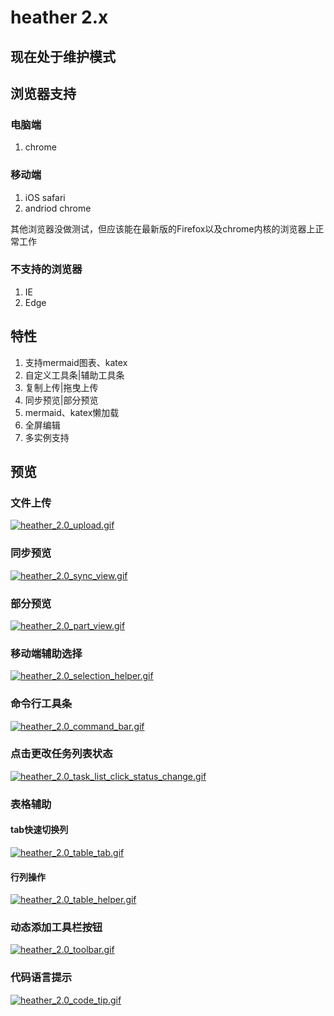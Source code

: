 # heather 2.x

## 现在处于维护模式

## 浏览器支持

### 电脑端

1. chrome

### 移动端

1. iOS safari
2. andriod chrome

其他浏览器没做测试，但应该能在最新版的Firefox以及chrome内核的浏览器上正常工作

### 不支持的浏览器
1. IE
2. Edge

## 特性

1. 支持mermaid图表、katex
2. 自定义工具条|辅助工具条
3. 复制上传|拖曳上传
4. 同步预览|部分预览
5. mermaid、katex懒加载
6. 全屏编辑
7. 多实例支持

## 预览

### 文件上传

[![heather_2.0_upload.gif](https://www.qyh.me/image/news/heather_2.0_upload.gif/600)](https://www.qyh.me/image/news/heather_2.0_upload.gif/900)

### 同步预览

[![heather_2.0_sync_view.gif](https://www.qyh.me/image/news/heather_2.0_sync_view.gif/600)](https://www.qyh.me/image/news/heather_2.0_sync_view.gif/900)

### 部分预览

[![heather_2.0_part_view.gif](https://www.qyh.me/image/news/heather_2.0_part_view.gif/600)](https://www.qyh.me/image/news/heather_2.0_part_view.gif/900)


### 移动端辅助选择

[![heather_2.0_selection_helper.gif](https://www.qyh.me/image/news/heather_2.0_selection_helper.gif/600)](https://www.qyh.me/image/news/heather_2.0_selection_helper.gif/900)

### 命令行工具条

[![heather_2.0_command_bar.gif](https://www.qyh.me/image/news/heather_2.0_command_bar.gif/600)](https://www.qyh.me/image/news/heather_2.0_command_bar.gif/900)

### 点击更改任务列表状态

[![heather_2.0_task_list_click_status_change.gif](https://www.qyh.me/image/news/heather_2.0_task_list_click_status_change.gif/600)](https://www.qyh.me/image/news/heather_2.0_task_list_click_status_change.gif/900)


### 表格辅助

#### tab快速切换列

[![heather_2.0_table_tab.gif](https://www.qyh.me/image/news/heather_2.0_table_tab.gif/600)](https://www.qyh.me/image/news/heather_2.0_table_tab.gif/900)

#### 行列操作

[![heather_2.0_table_helper.gif](https://www.qyh.me/image/news/heather_2.0_table_helper.gif/600)](https://www.qyh.me/image/news/heather_2.0_table_helper.gif/900)

### 动态添加工具栏按钮

[![heather_2.0_toolbar.gif](https://www.qyh.me/image/news/heather_2.0_toolbar.gif/600)](https://www.qyh.me/image/news/heather_2.0_toolbar.gif/900)

### 代码语言提示

[![heather_2.0_code_tip.gif](https://www.qyh.me/image/news/heather_2.0_code_tip.gif/600)](https://www.qyh.me/image/news/heather_2.0_code_tip.gif/900)
